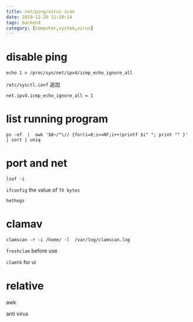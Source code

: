 ```yaml
---
title: net/ping/virus scan
date: 2019-12-20 11:20:14
tags: backend
category: [computer,system,virus]
---
```


# disable ping

`echo 1 > /proc/sys/net/ipv4/icmp_echo_ignore_all`

`/etc/sysctl.conf` 追加

`net.ipv4.icmp_echo_ignore_all = 1`

# list running program

`ps -ef  |  awk '$8~/^\// {for(i=8;i<=NF;i++)printf $i" "; print "" }' | sort | uniq`

# port and net

`lsof -i`

`ifconfig` the value of `TX bytes`

`hethogs`

# clamav

`clamscan -r -i /home/ -l  /var/log/clamscan.log`

`freshclam` before use

`clamtk` for ui

# relative

awk


anti virus


